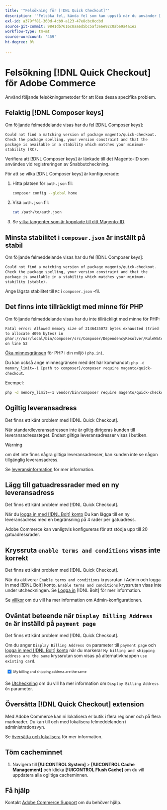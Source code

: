 ```yaml
---
title: '"Felsökning för [!DNL Quick Checkout]"'
description: '"Felsöka fel, kända fel som kan uppstå när du använder [!DNL Quick Checkout] för Adobe Commerce."'
exl-id: a379ff81-360d-4cb9-a123-47e8cbc0cdbd
source-git-commit: 9841db7616c8aa6d5bc5af3e6e92c0abe9a4a1e2
workflow-type: tm+mt
source-wordcount: '459'
ht-degree: 0%

---
```


# Felsökning [!DNL Quick Checkout] för Adobe Commerce

Använd följande felsökningsmetoder för att lösa dessa specifika problem.

## Felaktig [!DNL Composer keys]

Om följande felmeddelande visas har du fel [!DNL Composer keys]:

```terminal
Could not find a matching version of package magento/quick-checkout. Check the package spelling, your version constraint and that the package is available in a stability which matches your minimum-stability (RC).
```

Verifiera att [!DNL Composer keys] är länkade till det Magento-ID som användes vid registreringen av Snabbutcheckning.

För att se vilka [!DNL Composer keys] är konfigurerade:

1. Hitta platsen för `auth.json` fil:

   ```bash
   composer config --global home
   ```

1. Visa `auth.json` fil:

   ```bash
   cat /path/to/auth.json
   ```

1. Se [vilka tangenter som är kopplade till ditt Magento-ID](https://devdocs.magento.com/guides/v2.4/install-gde/prereq/connect-auth.html).

## Minsta stabilitet i `composer.json` är inställt på stabil

Om följande felmeddelande visas har du fel [!DNL Composer keys]:

```terminal
Could not find a matching version of package magento/quick-checkout. Check the package spelling, your version constraint and that the package is available in a stability which matches your minimum-stability (stable).
```

Ange lägsta stabilitet till `RC` i `composer.json` -fil.

## Det finns inte tillräckligt med minne för PHP

Om följande felmeddelande visas har du inte tillräckligt med minne för PHP:

```terminal
Fatal error: Allowed memory size of 2146435072 bytes exhausted (tried to allocate 4096 bytes) in phar:///usr/local/bin/composer/src/Composer/DependencyResolver/RuleWatchGraph.php on line 52
```

[Öka minnesgränsen](https://devdocs.magento.com/cloud/project/magento-app-php-ini.html#increase-php-memory-limit) för PHP i din miljö i `php.ini`.

Du kan också ange minnesgränsen med det här kommandot: `php -d memory_limit=-1 [path to composer]/composer require magento/quick-checkout`.

Exempel:

```bash
php -d memory_limit=-1 vendor/bin/composer require magento/quick-checkout
```

## Ogiltig leveransadress

Det finns ett känt problem med [!DNL Quick Checkout].

När standardleveransadressen inte är giltig dirigeras kunden till leveransadresssteget. Endast giltiga leveransadresser visas i butiken.

>[!WARNING]
>
> om det inte finns några giltiga leveransadresser, kan kunden inte se någon tillgänglig leveransadress.

Se [leveransinformation](../quick-checkout/shipping-details.md) för mer information.

## Lägg till gatuadressrader med en ny leveransadress

Det finns ett känt problem med [!DNL Quick Checkout].

När du [logga in med [!DNL Bolt] konto](https://help.bolt.com/shoppers/guides/checkout/log-in/) Du kan lägga till en ny leveransadress med en begränsning på 4 rader per gatuadress.

Adobe Commerce kan vanligtvis konfigureras för att stödja upp till 20 gatuadressrader.

## Kryssruta `enable terms and conditions` visas inte korrekt

Det finns ett känt problem med [!DNL Quick Checkout].

När du aktiverar `Enable terms and conditions` kryssrutan i Admin och logga in med [!DNL Bolt] konto, `Enable terms and conditions` kryssrutan visas inte under utcheckningen. Se [Logga in](https://help.bolt.com/shoppers/account/login-dashboard/) [!DNL Bolt] för mer information.

Se [villkor](https://docs.magento.com/user-guide/sales/terms-and-conditions.html) om du vill ha mer information om Admin-konfigurationen.

## Oväntat beteende när `Display Billing Address On` är inställd på `payment page`

Det finns ett känt problem med [!DNL Quick Checkout].

Om du anger `Display Billing Address On` parameter till `payment page` och [logga in med [!DNL Bolt] konto](https://help.bolt.com/shoppers/guides/checkout/log-in/) när du markerar `My billing and shipping address are the same` kryssrutan som visas på alternativknappen `use existing card`.

![Samma adress](assets/checked-address.png)

Se [Utcheckning](https://docs.magento.com/user-guide/configuration/sales/checkout.html) om du vill ha mer information om `Display Billing Address On` parameter.

## Översätta [!DNL Quick Checkout] extension

Med Adobe Commerce kan ni lokalisera er butik i flera regioner och på flera marknader. Du kan till och med lokalisera felmeddelanden i administrationsvyn.

Se [översätta och lokalisera](https://devdocs.magento.com/guides/v2.4/frontend-dev-guide/translations/xlate.html) för mer information.

## Töm cacheminnet

1. Navigera till **[!UICONTROL System]** > **[!UICONTROL Cache Management]** och klicka **[!UICONTROL Flush Cache]** om du vill uppdatera alla ogiltiga cacheminnen.

## Få hjälp

Kontakt [Adobe Commerce Support](mailto:quick-checkout-support@adobe.com) om du behöver hjälp.
